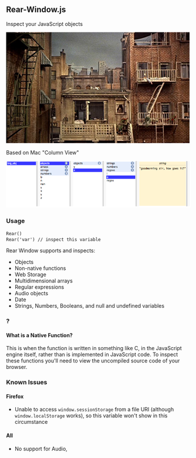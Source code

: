 ## Rear-Window.js

Inspect your JavaScript objects

![Rear Window, Alfred Hitchcock, 1954](https://github.com/lukes/rear-window.js/raw/master/rearwindow.jpg)

Based on Mac "Column View"

![Screen Cap](https://github.com/lukes/rear-window.js/raw/master/screen.png)

### Usage

    Rear()
    Rear('var') // inspect this variable

Rear Window supports and inspects:

* Objects
* Non-native functions
* Web Storage
* Multidimensional arrays
* Regular expressions
* Audio objects
* Date
* Strings, Numbers, Booleans, and null and undefined variables

### ?

#### What is a Native Function? 

This is when the function is written in something like C, in the JavaScript engine itself, rather than is implemented in JavaScript code. To inspect these functions you'll need to view the uncompiled source code of your browser.

### Known Issues

#### Firefox

* Unable to access `window.sessionStorage` from a file URI (although `window.localStorage` works), so this variable won't show in this circumstance

#### All

* No support for Audio, 